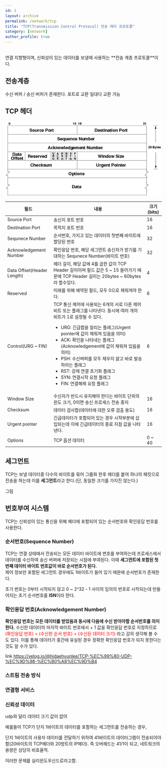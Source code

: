 ```yaml
---
id: 1
layout: archive
permalink: /network/tcp
title: "TCP(Transmission Control Protocol) 전송 제어 프로토콜"
category: [network]
author_profile: true
---
```

<br>
연결 지향형이며, 신뢰성이 있는 데이터를 보낼때 사용하는 **전송 계층 프로토콜**이다.

## 전송계층

수신 버퍼 / 송신 버퍼가 존재한다.
포트로 교환 일대다 교환 가능

## TCP 헤더

![tcp header](/assets/tcp%20header.png)

<table>
  <thead>
    <tr>
      <th>필드</th>
      <th>내용</th>
      <th>크기(bits)</th>
    </tr>
  </thead>
  <tbody>
    <tr>
      <td>Source Port</td>
      <td>송신지 포트 번호</td>
      <td>16</td>
    </tr>
    <tr>
      <td>Destination Port</td>
      <td>목적지 포트 번호</td>
      <td>16</td>
    </tr>
    <tr>
      <td>Sequnece Number</td>
      <td>순서번호, 가지고 있는 데이터의 첫번째 바이트에 할당된 번호</td>
      <td>32</td>
    </tr>
    <tr>
      <td>Acknowledgement Number</td>
      <td>확인응답 번호, 해당 세그먼트 송신자가 받기를 기대하는 Sequnece Number(바이트 번호)</td>
      <td>32</td>
    </tr>
    <tr>
      <td>Data Offset(Header Length)</td>
      <td>헤더 길이, 해당 값에 4를 곱한 값이 TCP Header 길이이며 필드 값은 5 ~ 15 들어가기 때문에 TCP Header 길이는 20bytes ~ 60bytes 라 할수있다.</td>
      <td>4</td>
    </tr>
    <tr>
      <td>Reserved</td>
      <td>미래를 위해 예약된 필드, 모두 0으로 채워져야 한다.</td>
      <td>6</td>
    </tr>
    <tr>
      <td>Control(URG ~ FIN)</td>
      <td>
      TCP 통신 제어에 사용되는 6개의 서로 다른 제어 비트 또는 플래그를 나타낸다. 동시에 여러 개의 비트가 1로 설정될 수 있다.
        <ul>
          <li>
            URG: 긴급합을 알리는 플래그(Urgent pointer에 값이 채워져 있음을 의미)
          </li><li>
            ACK: 확인을 나타내는 플래그(Acknowledgement에 값이 채워져 있음을 의미)
          </li><li>
            PSH: 수신버퍼를 모두 채우지 앓고 바로 발송하라는 플래그
          </li><li>
            RST: 강제 연결 초기화 플래그
          </li><li>
            SYN: 연결시작 요청 플래그
          </li><li>
            FIN: 연결해제 요청 플래그
          </li>
        </ul>
      </td>
      <td>6</td>
    </tr>
    <tr>
      <td>Window Size</td>
      <td>수신자가 반드시 유지해야 한다는 바이트 단위의 윈도 크기, 0이면 송신 프로세스 전송 중지</td>
      <td>16</td>
    </tr>
    <tr>
      <td>Checksum</td>
      <td>데이터 검사합(데이터에 대한 오류 검출 용도)</td>
      <td>16</td>
    </tr>
    <tr>
      <td>Urgent pointer</td>
      <td>긴급데이터가 포함되어 있는 경우 시작부분에 삽입되는데 이에 긴급데이터의 종료 지점 값을 나타낸다.</td>
      <td>16</td>
    </tr>
    <tr>
      <td>Options</td>
      <td>TCP 옵션 데이터</td>
      <td>0 ~ 40</td>
    </tr>
  </tbody>
</table>

## 세그먼트

TCP는 보낼 데이터중 다수의 바이트를 묶어 그룹화 한후 헤더를 붙여 하나의 패킷으로 전송을 하는데 이를 **세그먼트**라고 한다.(단, 동일한 크기를 가지진 않는다.)


그림


## 번호부여 시스템

TCP는 신뢰성이 있는 통신을 위해 헤더에 포함되어 있는 순서번호와 확인응답 번호를 사용한다.

### 순서번호(Sequence Number)

TCP는 연결 상태에서 전송되는 모든 데이터 바이트에 번호를 부여하는데 프로세스에서 데이터를 수신하여 송신 버퍼에 저장되는 시점에 부여된다. 이때 **세그먼트에 포함된 첫번째 데이터 바이트 번호값이 바로 순서번호가 된다.** <br> 제어 정보만 포함된 세그먼트 경우에도 1바이트가 들어 있기 때문에 순서번호가 존재한다.

초기 번호는 0부터 시작되지 않고 0 ~ 2^32 - 1 사이의 임의의 번호로 시작되는데 만들어지는 초기 순서번호를 **ISN**이라 한다.

### 확인응답 번호(Acknowledgement Number)

**확인응답 번호는 모든 데이터를 받았음과 동시에 다음에 수신 받아야할 순서번호를 의미한다.** 수신한 데이터의
마지막 바이트 번호에서 + 1 값을 확인응답 번호로 지정하므로 <span style="color:red">(확인응답 번호) = (수신한 순서 번호) + (수신된 데이터 크기)</span> 라고 감히 생각해 볼 수 도 있다. 이를 통해 데이터가 중간에 유실된 경우 정확한 확인응답 번호가 되지 못한다는 것도 알 수가 있다.

link https://velog.io/@hidaehyunlee/TCP-%EC%99%80-UDP-%EC%9D%98-%EC%B0%A8%EC%9D%B4


### 스트림 전송 방식

### 연결형 서비스

### 신뢰성 데이터

udp와 달리 데이터 크기 값이 없어

  예를들어 TCP가 단지 1바이트의 데이터를 포함하는 세그먼트를 전송하는 경우,

  단지 1바이트의 사용자 데이터를 전달하기 위하여 41바이트의 데이터그램이 전송되어야함(20바이트의 TCP헤더와 20방트의 IP헤더). 즉 오버헤드는 41/1이 되고, 네트워크의 용량은 상당히 비효율적.

  이러한 문제를 실리윈도우신드로라고함.

